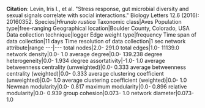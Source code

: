 **Citation**: Levin, Iris I., et al. "Stress response, gut microbial diversity and sexual signals correlate with social interactions." Biology Letters 12.6 (2016): 20160352.
Species|*Hirundo rustica*
Taxonomic class|Aves
Population type|free-ranging
Geographical location|Boulder County, Colorado, USA
Data collection technique|logger
Edge weight type|frequency
Time span of data collection|11 days
Time resolution of data collection|1 sec
network attribute|range
---|---
total nodes|2.0- 291.0
total edges|1.0- 11139.0
network density|0.0- 1.0
average degree|0.0- 139.238
degree heterogeneity|0.0- 1.934
degree assortativity|-1.0- 1.0
average betweenness centrality (unweighted)|0.0- 0.333
average betweenness centrality (weighted)|0.0- 0.333
average clustering coefficient (unweighted)|0.0- 1.0
average clustering coefficient (weighted)|0.0- 1.0
Newman modularity|0.0- 0.817
maximum modularity|0.0- 0.896
relative modularity|0.0- 0.939
group cohesion|0.073- 1.0
network diameter|0.073- 1.0
